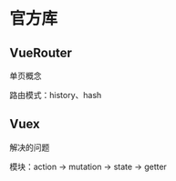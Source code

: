 
# 官方库

## VueRouter

单页概念

路由模式：history、hash

## Vuex

解决的问题

模块：action -> mutation -> state -> getter